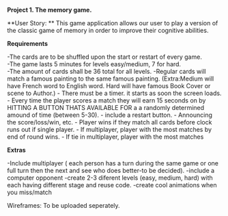 
 **Project 1. The memory game.**


**User Story: **
This game application allows our user to play a version of the classic game of memory in order to improve their cognitive abilities.

**Requirements**
<P>
-The cards are to be shuffled upon the start or restart of every game.
  <br>
-The game lasts 5 minutes for levels easy/medium, 7 for hard. 
  <br>
-The amount of cards shall be 36 total for all levels.
-Regular cards will match a famous painting to the same famous painting. (Extra:Medium will have French word to English word. Hard will have famous Book Cover or scene to Author.)
- There must be a timer. it starts as soon the screen loads.
- Every time the player scores a match they will earn 15 seconds on by HITTING A BUTTON THATS AVAILABLE FOR  a a randomly determined amound of time (between 5-30).
- include a restart button. 
- Announcing the score/loss/win, etc. 
- Player wins if they match all cards before clock runs out if single player. 
- If multiplayer, player with the most matches by end of round wins. 
- If tie in multiplayer, player with the most matches 


**Extras**
<p>
-Include multiplayer ( each person has a turn during the same game or one full turn then the next and see who does better-to be decided). 
-include a computer opponent
-create 2-3 diferent levels (easy, medium, hard) with each having different stage and reuse code. 
-create cool animations when you miss/match





Wireframes: To be uploaded seperately. 
